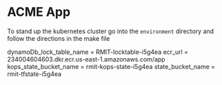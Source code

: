 # ACME App

To stand up the kubernetes cluster go into the `environment` directory and follow the directions in the make file




dynamoDb_lock_table_name = RMIT-locktable-i5g4ea
ecr_url = 234004604603.dkr.ecr.us-east-1.amazonaws.com/app
kops_state_bucket_name = rmit-kops-state-i5g4ea
state_bucket_name = rmit-tfstate-i5g4ea
